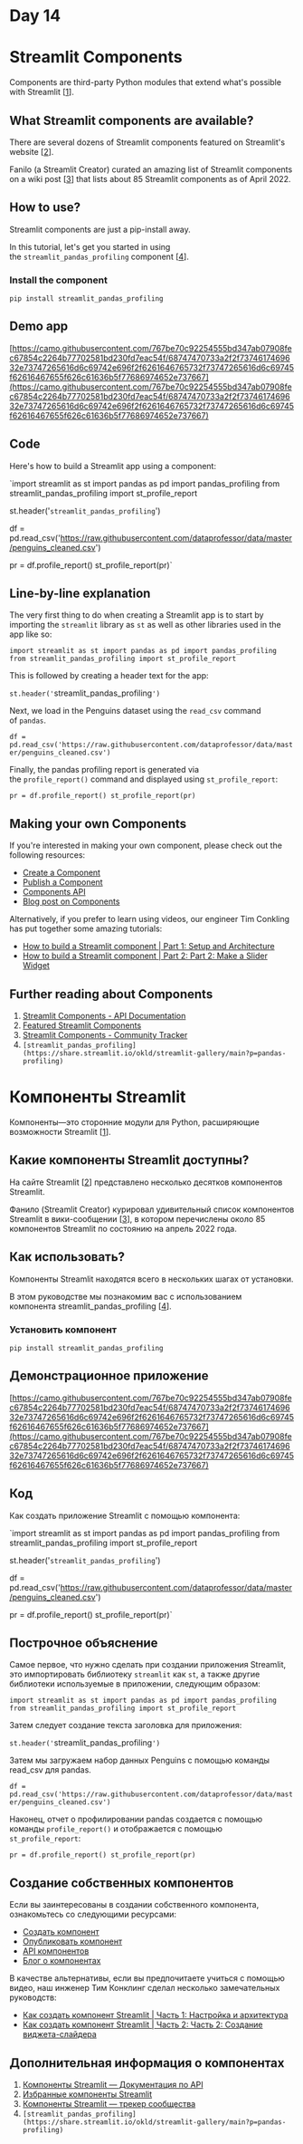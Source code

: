 # Day 14

# **Streamlit Components**

Components are third-party Python modules that extend what's possible with Streamlit [[1](https://docs.streamlit.io/library/components)].

## **What Streamlit components are available?**

There are several dozens of Streamlit components featured on Streamlit's website [[2](https://streamlit.io/components)].

Fanilo (a Streamlit Creator) curated an amazing list of Streamlit components on a wiki post [[3](https://discuss.streamlit.io/t/streamlit-components-community-tracker/4634)] that lists about 85 Streamlit components as of April 2022.

## **How to use?**

Streamlit components are just a pip-install away.

In this tutorial, let's get you started in using the `streamlit_pandas_profiling` component [[4](https://share.streamlit.io/okld/streamlit-gallery/main?p=pandas-profiling)].

### **Install the component**

`pip install streamlit_pandas_profiling`

## **Demo app**

[https://camo.githubusercontent.com/767be70c92254555bd347ab07908fec67854c2264b77702581bd230fd7eac54f/68747470733a2f2f7374617469632e73747265616d6c69742e696f2f6261646765732f73747265616d6c69745f62616467655f626c61636b5f77686974652e737667](https://camo.githubusercontent.com/767be70c92254555bd347ab07908fec67854c2264b77702581bd230fd7eac54f/68747470733a2f2f7374617469632e73747265616d6c69742e696f2f6261646765732f73747265616d6c69745f62616467655f626c61636b5f77686974652e737667)

## **Code**

Here's how to build a Streamlit app using a component:

`import streamlit as st
import pandas as pd
import pandas_profiling
from streamlit_pandas_profiling import st_profile_report

st.header('`streamlit_pandas_profiling`')

df = pd.read_csv('https://raw.githubusercontent.com/dataprofessor/data/master/penguins_cleaned.csv')

pr = df.profile_report()
st_profile_report(pr)`

## **Line-by-line explanation**

The very first thing to do when creating a Streamlit app is to start by importing the `streamlit` library as `st` as well as other libraries used in the app like so:

`import streamlit as st
import pandas as pd
import pandas_profiling
from streamlit_pandas_profiling import st_profile_report`

This is followed by creating a header text for the app:

`st.header('`streamlit_pandas_profiling`')`

Next, we load in the Penguins dataset using the `read_csv` command of `pandas`.

`df = pd.read_csv('https://raw.githubusercontent.com/dataprofessor/data/master/penguins_cleaned.csv')`

Finally, the pandas profiling report is generated via the `profile_report()` command and displayed using `st_profile_report`:

`pr = df.profile_report()
st_profile_report(pr)`

## **Making your own Components**

If you're interested in making your own component, please check out the following resources:

- [Create a Component](https://docs.streamlit.io/library/components/create)
- [Publish a Component](https://docs.streamlit.io/library/components/publish)
- [Components API](https://docs.streamlit.io/library/components/components-api)
- [Blog post on Components](https://blog.streamlit.io/introducing-streamlit-components/)

Alternatively, if you prefer to learn using videos, our engineer Tim Conkling has put together some amazing tutorials:

- [How to build a Streamlit component | Part 1: Setup and Architecture](https://youtu.be/BuD3gILJW-Q)
- [How to build a Streamlit component | Part 2: Part 2: Make a Slider Widget](https://youtu.be/QjccJl_7Jco)

## **Further reading about Components**

1. [Streamlit Components - API Documentation](https://docs.streamlit.io/library/components)
2. [Featured Streamlit Components](https://streamlit.io/components)
3. [Streamlit Components - Community Tracker](https://discuss.streamlit.io/t/streamlit-components-community-tracker/4634)
4. `[streamlit_pandas_profiling](https://share.streamlit.io/okld/streamlit-gallery/main?p=pandas-profiling)`

# **Компоненты Streamlit**

Компоненты—это сторонние модули для Python, расширяющие возможности Streamlit [[1](https://docs.streamlit.io/library/components)].

## **Какие компоненты Streamlit доступны?**

На сайте Streamlit [[2](https://streamlit.io/components)] представлено несколько десятков компонентов Streamlit.

Фанило (Streamlit Creator) курировал удивительный список компонентов Streamlit в вики-сообщении [[3](https://discuss.streamlit.io/t/streamlit-components-community-tracker/4634)], в котором перечислены около 85 компонентов Streamlit по состоянию на апрель 2022 года.

## **Как использовать?**

Компоненты Streamlit находятся всего в нескольких шагах от установки.

В этом руководстве мы познакомим вас с использованием компонента streamlit_pandas_profiling [[4](https://share.streamlit.io/okld/streamlit-gallery/main?p=pandas-profiling)].

### **Установить компонент**

`pip install streamlit_pandas_profiling`

## **Демонстрационное приложение**

[https://camo.githubusercontent.com/767be70c92254555bd347ab07908fec67854c2264b77702581bd230fd7eac54f/68747470733a2f2f7374617469632e73747265616d6c69742e696f2f6261646765732f73747265616d6c69745f62616467655f626c61636b5f77686974652e737667](https://camo.githubusercontent.com/767be70c92254555bd347ab07908fec67854c2264b77702581bd230fd7eac54f/68747470733a2f2f7374617469632e73747265616d6c69742e696f2f6261646765732f73747265616d6c69745f62616467655f626c61636b5f77686974652e737667)

## **Код**

Как создать приложение Streamlit с помощью компонента:

`import streamlit as st
import pandas as pd
import pandas_profiling
from streamlit_pandas_profiling import st_profile_report

st.header('`streamlit_pandas_profiling`')

df = pd.read_csv('https://raw.githubusercontent.com/dataprofessor/data/master/penguins_cleaned.csv')

pr = df.profile_report()
st_profile_report(pr)`

## **Построчное объяснение**

Самое первое, что нужно сделать при создании приложения Streamlit, это импортировать библиотеку `streamlit` как `st`, а также другие библиотеки используемые в приложении, следующим образом:

`import streamlit as st
import pandas as pd
import pandas_profiling
from streamlit_pandas_profiling import st_profile_report`

Затем следует создание текста заголовка для приложения:

`st.header('`streamlit_pandas_profiling`')`

Затем мы загружаем набор данных Penguins с помощью команды read_csv для pandas.

`df = pd.read_csv('https://raw.githubusercontent.com/dataprofessor/data/master/penguins_cleaned.csv')`

Наконец, отчет о профилировании pandas создается с помощью команды `profile_report()` и отображается с помощью `st_profile_report`:

`pr = df.profile_report()
st_profile_report(pr)`

## **Создание собственных компонентов**

Если вы заинтересованы в создании собственного компонента, ознакомьтесь со следующими ресурсами:

- [Создать компонент](https://docs.streamlit.io/library/components/create)
- [Опубликовать компонент](https://docs.streamlit.io/library/components/publish)
- [API компонентов](https://docs.streamlit.io/library/components/components-api)
- [Блог о компонентах](https://blog.streamlit.io/introduction-streamlit-components/)

В качестве альтернативы, если вы предпочитаете учиться с помощью видео, наш инженер Тим Конклинг сделал несколько замечательных руководств:

- [Как создать компонент Streamlit | Часть 1: Настройка и архитектура](https://youtu.be/BuD3gILJW-Q)
- [Как создать компонент Streamlit | Часть 2: Часть 2: Создание виджета-слайдера](https://youtu.be/QjccJl_7Jco)

## **Дополнительная информация о компонентах**

1. [Компоненты Streamlit — Документация по API](https://docs.streamlit.io/library/components)
2. [Избранные компоненты Streamlit](https://streamlit.io/components) 
3. [Компоненты Streamlit — трекер сообщества](https://discuss.streamlit.io/t/streamlit-components-community-tracker/4634)
4. `[streamlit_pandas_profiling](https://share.streamlit.io/okld/streamlit-gallery/main?p=pandas-profiling)`